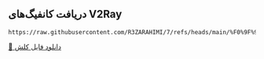 ## دریافت کانفیگ‌های V2Ray

```url
https://raw.githubusercontent.com/R3ZARAHIMI/7/refs/heads/main/%F0%9F%94%B0Configs%F0%9F%94%B0.yaml
```

[💾 دانلود فایل کلش](https://raw.githubusercontent.com/R3ZARAHIMI/7/refs/heads/main/%F0%9F%94%B0Configs%F0%9F%94%B0.yaml)
